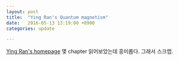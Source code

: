 ```yaml
---
layout: post
title:  "Ying Ran's Quantum magnetism"
date:   2016-05-13 13:19:00 +0900
categories: update

---
```



[Ying Ran's homepage](https://sites.google.com/a/bc.edu/ying-ran/teaching/ph935) 몇 chapter 읽어보았는데 흥미롭다.
그래서 스크랩.



